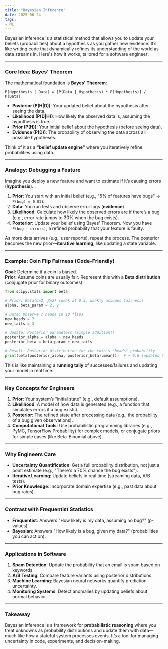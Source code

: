 ```yaml
---
title: "Bayesian Inference"
date: 2025-06-24
tags:
- ML
---
```


Bayesian inference is a statistical method that allows you to update your beliefs (probabilities) about a hypothesis as you gather new evidence. It’s like writing code that dynamically refines its understanding of the world as data streams in. Here's how it works, tailored for a software engineer:

---

### **Core Idea: Bayes' Theorem**
The mathematical foundation is **Bayes' Theorem**:
```
P(Hypothesis | Data) = [P(Data | Hypothesis) * P(Hypothesis)] / P(Data)
```
- **Posterior (P(H|D))**: Your updated belief about the hypothesis after seeing the data.
- **Likelihood (P(D|H))**: How likely the observed data is, assuming the hypothesis is true.
- **Prior (P(H))**: Your initial belief about the hypothesis (before seeing data).
- **Evidence (P(D))**: The probability of observing the data across all possible hypotheses.

Think of it as a **"belief update engine"** where you iteratively refine probabilities using data.

---

### **Analogy: Debugging a Feature**
Imagine you deploy a new feature and want to estimate if it’s causing errors (**hypothesis**).  
1. **Prior**: You start with an initial belief (e.g., "5% of features have bugs" → `P(bug) = 0.05`).
2. **Data**: You run tests and observe error logs (**evidence**).
3. **Likelihood**: Calculate how likely the observed errors are if there’s a bug (e.g., error rate jumps to 30% when the bug exists).
4. **Posterior**: Update your belief using Bayes' Theorem. Now you have `P(bug | errors)`, a refined probability that your feature is faulty.

As more data arrives (e.g., user reports), repeat the process. The posterior becomes the new prior—**iterative learning**, like updating a state variable.

---

### **Example: Coin Flip Fairness (Code-Friendly)**
**Goal**: Determine if a coin is biased.  
**Prior**: Assume coins are usually fair. Represent this with a **Beta distribution** (conjugate prior for binary outcomes).  
```python
from scipy.stats import beta

# Prior: Beta(α=2, β=2) (peak at 0.5, weakly assumes fairness)
alpha, beta_param = 2, 2

# Data: Observe 7 heads in 10 flips
new_heads = 7
new_tails = 3

# Update: Posterior parameters (simple addition!)
posterior_alpha = alpha + new_heads
posterior_beta = beta_param + new_tails

# Result: Posterior distribution for the coin's "heads" probability
print(beta(posterior_alpha, posterior_beta).mean())  # ≈ 0.6 (updated belief)
```

This is like maintaining a **running tally** of successes/failures and updating your model in real time.

---

### **Key Concepts for Engineers**
1. **Prior**: Your system’s "initial state" (e.g., default assumptions).
2. **Likelihood**: A model of how data is generated (e.g., a function that simulates errors if a bug exists).
3. **Posterior**: The refined state after processing data (e.g., the probability of a bug given observations).
4. **Computational Tools**: Use probabilistic programming libraries (e.g., PyMC, TensorFlow Probability) for complex models, or conjugate priors for simple cases (like Beta-Binomial above).

---

### **Why Engineers Care**
- **Uncertainty Quantification**: Get a full probability distribution, not just a point estimate (e.g., "There's a 70% chance the bug exists").
- **Iterative Learning**: Update beliefs in real time (streaming data, A/B tests).
- **Prior Knowledge**: Incorporate domain expertise (e.g., past data about bug rates).

---

### **Contrast with Frequentist Statistics**
- **Frequentist**: Answers "How likely is my data, assuming no bug?" (p-values).  
- **Bayesian**: Answers "How likely is a bug, given my data?" (probabilities you can act on).

---

### **Applications in Software**
1. **Spam Detection**: Update the probability that an email is spam based on keywords.
2. **A/B Testing**: Compare feature variants using posterior distributions.
3. **Machine Learning**: Bayesian neural networks quantify prediction uncertainty.
4. **Monitoring Systems**: Detect anomalies by updating beliefs about normal behavior.

---

### **Takeaway**
Bayesian inference is a framework for **probabilistic reasoning** where you treat unknowns as probability distributions and update them with data—much like how a stateful system processes events. It’s a tool for managing uncertainty in code, experiments, and decision-making.